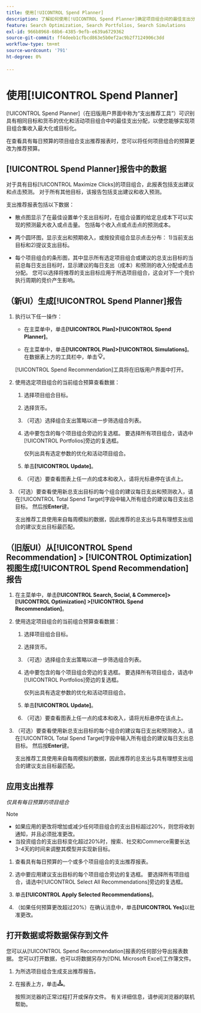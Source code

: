 ```yaml
---
title: 使用[!UICONTROL Spend Planner]
description: 了解如何使用[!UICONTROL Spend Planner]确定项目组合间的最佳支出分配。
feature: Search Optimization, Search Portfolios, Search Simulations
exl-id: 966b8968-68b6-4385-9efb-e639a6729362
source-git-commit: ff4deeb1cfbcd863e5b0ef2ac9b2f7124906c3dd
workflow-type: tm+mt
source-wordcount: '791'
ht-degree: 0%

---
```


# 使用[!UICONTROL Spend Planner]

<!-- When this becomes a menu item, move file and TOC entry accordingly -->

[!UICONTROL Spend Planner]（在旧版用户界面中称为“支出推荐工具”）可识别具有相同目标和货币的优化和活动项目组合中的最佳支出分配，以使您能够实现项目组合集收入最大化或目标化。

在查看具有每日预算的项目组合支出推荐报表时，您可以将任何项目组合的预算更改为推荐预算。

## [!UICONTROL Spend Planner]报告中的数据

对于具有目标[!UICONTROL Maximize Clicks]的项目组合，此报表包括支出建议和点击预测。 对于所有其他目标，该报告包括支出建议和收入预测。

支出推荐报表包括以下数据：

* 散点图显示了在最佳设置单个支出目标时，在组合设置的给定总成本下可以实现的预测最大收入或点击量。 包括每个收入点或点击点的预测成本。

* 两个圆环图，显示支出和预期收入，或按投资组合显示点击分布： 1\)当前支出目标和2\)提议支出目标。

* 每个项目组合的条形图，其中显示所有选定项目组合或建议的总支出目标的当前总每日支出目标时，显示建议的每日支出（成本）和预测的收入分配或点击分配。 您可以选择将推荐的支出目标应用于所选项目组合，这会对下一个竞价执行周期的竞价产生影响。

## （新UI）生成[!UICONTROL Spend Planner]报告

1. 执行以下任一操作：

   * 在主菜单中，单击&#x200B;**[!UICONTROL Plan]>[!UICONTROL Spend Planner]**。

   * 在主菜单中，单击&#x200B;**[!UICONTROL Plan]>[!UICONTROL Simulations]**。 在数据表上方的工具栏中，单击![支出规划者](/help/search-social-commerce/assets/spend-planner-icon.png "支出规划者")。

   [!UICONTROL Spend Recommendation]工具将在旧版用户界面中打开。

1. 使用选定项目组合的当前组合预算查看数据：

   1. 选择项目组合目标。

   1. 选择货币。

   1. （可选）选择组合支出策略以进一步筛选组合列表。

   1. 选中要包含的每个项目组合旁边的复选框。 要选择所有项目组合，请选中[!UICONTROL Portfolios]旁边的复选框。

      仅列出具有选定参数的优化和活动项目组合。

   1. 单击&#x200B;**[!UICONTROL Update]**。

   1. （可选）要查看图表上任一点的成本和收入，请将光标悬停在该点上。

1. （可选）要查看使用新总支出目标的每个组合的建议每日支出和预测收入，请在[!UICONTROL Total Spend Target]字段中输入所有组合的建议每日支出总目标。 然后按&#x200B;**Enter**&#x200B;键。

   支出推荐工具使用来自每周模拟的数据，因此推荐的总支出与具有理想支出组合的建议支出目标最匹配。

## （旧版UI）从[!UICONTROL Spend Recommendation] > [!UICONTROL Optimization]视图生成[!UICONTROL Spend Recommendation]报告

1. 在主菜单中，单击&#x200B;**[!UICONTROL Search, Social, & Commerce]> [!UICONTROL Optimization] >[!UICONTROL Spend Recommendation]**。

1. 使用选定项目组合的当前组合预算查看数据：

   1. 选择项目组合目标。

   1. 选择货币。

   1. （可选）选择组合支出策略以进一步筛选组合列表。

   1. 选中要包含的每个项目组合旁边的复选框。 要选择所有项目组合，请选中[!UICONTROL Portfolios]旁边的复选框。

      仅列出具有选定参数的优化和活动项目组合。

   1. 单击&#x200B;**[!UICONTROL Update]**。

   1. （可选）要查看图表上任一点的成本和收入，请将光标悬停在该点上。

1. （可选）要查看使用新总支出目标的每个组合的建议每日支出和预测收入，请在[!UICONTROL Total Spend Target]字段中输入所有组合的建议每日支出总目标。 然后按&#x200B;**Enter**&#x200B;键。

   支出推荐工具使用来自每周模拟的数据，因此推荐的总支出与具有理想支出组合的建议支出目标最匹配。

## 应用支出推荐

*仅具有每日预算的项目组合*

>[!NOTE]
>
>* 如果应用的更改将增加或减少任何项目组合的支出目标超过20%，则您将收到通知，并且必须批准更改。
>* 当投资组合的支出目标变化超过20%时，搜索、社交和Commerce需要长达3-4天的时间来调整其模型并实现新目标。

1. 查看具有每日预算的一个或多个项目组合的支出推荐报表。

1. 选中要应用建议支出目标的每个项目组合旁边的复选框。 要选择所有项目组合，请选中[!UICONTROL Select All Recommendations]旁边的复选框。

1. 单击&#x200B;**[!UICONTROL Apply Selected Recommendations]**。

1. （如果任何预算更改超过20%）在确认消息中，单击&#x200B;**[!UICONTROL Yes]**&#x200B;以批准更改。

## 打开数据或将数据保存到文件

您可以从[!UICONTROL Spend Recommendation]报表的任何部分导出报表数据。 您可以打开数据，也可以将数据另存为[!DNL Microsoft Excel]工作簿文件。

1. 为所选项目组合生成支出推荐报告。

1. 在报表上方，单击![下载](/help/search-social-commerce/assets/download-spend-recommendation.png "下载")。

   按照浏览器的正常过程打开或保存文件。  有关详细信息，请参阅浏览器的联机帮助。
